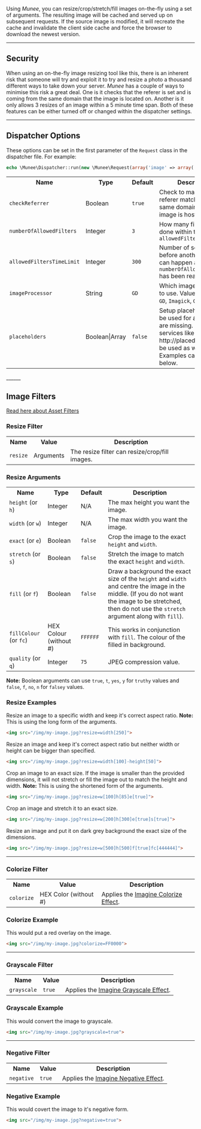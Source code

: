 Using *Munee*, you can resize/crop/stretch/fill images on-the-fly using a set of arguments.  The resulting image will be cached and served up on subsequent requests.  If the source image is modified, it will recreate the cache and invalidate the client side cache and force the browser to download the newest version.
_______

## Security

When using an on-the-fly image resizing tool like this, there is an inherent risk that someone will try and exploit it to try and resize a photo a thousand different ways to take down your server.
*Munee* has a couple of ways to minimise this risk a great deal.  One is it checks that the referer is set and is coming from the same domain that the image is located on.  Another is it only allows 3 resizes of an image within a 5 minute time span. Both of these features can be either turned off or changed within the dispatcher settings.
_______

## Dispatcher Options

These options can be set in the first parameter of the `Request` class in the dispatcher file. For example:

```php
echo \Munee\Dispatcher::run(new \Munee\Request(array('image' => array('checkReferrer' => false))));
```

<table>
  <tr>
    <th>Name</th><th>Type</th><th>Default</th><th>Description</th>
  </tr>
  <tr>
    <td><code>checkReferrer</code></td>
    <td>Boolean</td>
    <td><code>true</code></td>
    <td>Check to make sure the referer matches the same domain where the image is hosted</td>
  </tr>
  <tr>
    <td><code>numberOfAllowedFilters</code></td>
    <td>Integer</td>
    <td><code>3</code></td>
    <td>How many filters can be done within the <code>allowedFiltersTimeLimit</code></td>
  </tr>
  <tr>
    <td><code>allowedFiltersTimeLimit</code></td>
    <td>Integer</td>
    <td><code>300</code></td>
    <td>Number of seconds before another resize can happen after the <code>numberOfAllowedFilters</code> has been reached</td>
  </tr>
  <tr>
    <td><code>imageProcessor</code></td>
    <td>String</td>
    <td><code>GD</code></td>
    <td>Which image processor to use. Values can be: <code>GD</code>, <code>Imagick</code>, <code>Gmagick</code></td>
  </tr>
  <tr>
    <td><code>placeholders</code></td>
    <td>Boolean|Array</td>
    <td><code>false</code></td>
    <td>Setup placeholders to be used for any images are missing. Placeholder services like http://placedog.com can be used as well. Examples can be found below.</td>
  </tr>
</table>
______

## Image Filters
[Read here about Asset Filters](/Introducing_Munee#using-asset-filters)

### Resize Filter
<table>
  <tr>
    <th>Name</th><th>Value</th><th>Description</th>
  </tr>
  <tr>
    <td><code>resize</code></td>
    <td>Arguments</td>
    <td>The resize filter can resize/crop/fill images.</td>
  </tr>
</table>

### Resize Arguments
<table>
  <tr>
    <th>Name</th><th>Type</th><th>Default</th><th>Description</th>
  </tr>
  <tr>
    <td><code>height</code> (or <code>h</code>)</td>
    <td>Integer</td>
    <td>N/A</td>
    <td>The max height you want the image.</td>
  </tr>
  <tr>
    <td><code>width</code> (or <code>w</code>)</td>
    <td>Integer</td>
    <td>N/A</td>
    <td>The max width you want the image.</td>
  </tr>
  <tr>
    <td><code>exact</code> (or <code>e</code>)</td>
    <td>Boolean</td>
    <td><code>false</code></td>
    <td>Crop the image to the exact <code>height</code> and <code>width</code>.</td>
  </tr>
  <tr>
    <td><code>stretch</code> (or <code>s</code>)</td>
    <td>Boolean</td>
    <td><code>false</code></td>
    <td>Stretch the image to match the exact <code>height</code> and <code>width</code>.</td>
  </tr>
  <tr>
    <td><code>fill</code> (or <code>f</code>)</td>
    <td>Boolean</td>
    <td><code>false</code></td>
    <td>Draw a background the exact size of the <code>height</code> and <code>width</code> and centre the image in the middle. (If you do not want the image to be stretched, then do not use the <code>stretch</code> argument along with <code>fill</code>).</td>
  </tr>
  <tr>
    <td><code>fillColour</code> (or <code>fc</code>)</td>
    <td>HEX Colour (without #)</td>
    <td><code>FFFFFF</code></td>
    <td>This works in conjunction with <code>fill</code>. The colour of the filled in background.</td>
  </tr>
  <tr>
    <td><code>quality</code> (or <code>q</code>)</td>
    <td>Integer</td>
    <td><code>75</code></td>
    <td>JPEG compression value.</td>
  </tr>
</table>

**Note:** Boolean arguments can use `true`, `t`, `yes`, `y` for `truthy` values and `false`, `f`, `no`, `n` for `falsey` values.


### Resize Examples

Resize an image to a specific width and keep it's correct aspect ratio. **Note:** This is using the long form of the arguments.

```html
<img src="/img/my-image.jpg?resize=width[250]">
```

Resize an image and keep it's correct aspect ratio but neither width or height can be bigger than specified.

```html
<img src="/img/my-image.jpg?resize=width[100]-height[50]">
```

Crop an image to an exact size.  If the image is smaller than the provided dimensions, it will not stretch or fill the image out to match the height and width. **Note:** This is using the shortened form of the arguments.

```html
<img src="/img/my-image.jpg?resize=w[100]h[85]e[true]">
```

Crop an image and stretch it to an exact size.

```html
<img src="/img/my-image.jpg?resize=w[200]h[300]e[true]s[true]">
```

Resize an image and put it on dark grey background the exact size of the dimensions.

```html
<img src="/img/my-image.jpg?resize=w[500]h[500]f[true]fc[444444]">
```
______

### Colorize Filter
<table>
  <tr>
    <th>Name</th><th>Value</th><th>Description</th>
  </tr>
  <tr>
    <td><code>colorize</code></td>
    <td>HEX Color (without #)</td>
    <td>Applies the <a href="http://imagine.readthedocs.org/en/latest/usage/effects.html#colorize" target="_blank">Imagine Colorize Effect</a>.</td>
  </tr>
</table>

### Colorize Example

This would put a red overlay on the image.
```html
<img src="/img/my-image.jpg?colorize=FF0000">
```
______

### Grayscale Filter
<table>
  <tr>
    <th>Name</th><th>Value</th><th>Description</th>
  </tr>
  <tr>
    <td><code>grayscale</code></td>
    <td><code>true</code></td>
    <td>Applies the <a href="http://imagine.readthedocs.org/en/latest/usage/effects.html#grayscale" target="_blank">Imagine Grayscale Effect</a>.</td>
  </tr>
</table>

### Grayscale Example

This would convert the image to grayscale.
```html
<img src="/img/my-image.jpg?grayscale=true">
```
______

### Negative Filter
<table>
  <tr>
    <th>Name</th><th>Value</th><th>Description</th>
  </tr>
  <tr>
    <td><code>negative</code></td>
    <td><code>true</code></td>
    <td>Applies the <a href="http://imagine.readthedocs.org/en/latest/usage/effects.html#negative" target="_blank">Imagine Negative Effect</a>.</td>
  </tr>
</table>

### Negative Example

This would covert the image to it's negative form.
```html
<img src="/img/my-image.jpg?negative=true">
```